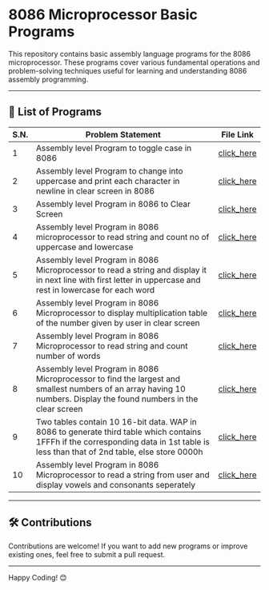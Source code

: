 # 8086 Microprocessor Basic Programs

This repository contains basic assembly language programs for the 8086 microprocessor. These programs cover various fundamental operations and problem-solving techniques useful for learning and understanding 8086 assembly programming.

---

## 📂 List of Programs  

| S.N.  | Problem Statement | File Link |
|----|------------------|-----------|
| 1  | Assembly level Program to toggle case in 8086 | [click_here](toggle_case.asm) |
| 2  | Assembly level Program to change into uppercase and print each character in newline in clear screen in 8086| [click_here](each_letter_newline.asm) |  
| 3  | Assembly level Program in 8086 to Clear Screen| [click_here](clear_screen.asm) |  
| 4  | Assembly level Program in 8086 microprocessor to read string and count no of uppercase and lowercase| [click_here](count_upper_lower_case.asm) |  
| 5  | Assembly level Program in 8086 Microprocessor to read a string and display it in next line with first letter in uppercase and rest in lowercase for each word| [click_here](first_letter_uppercase.asm) |  
| 6  | Assembly level Program in 8086 Microprocessor to display multiplication table of the number given by user in clear screen| [click_here](multiplication_table.asm) |  
| 7  | Assembly level Program in 8086 Microprocessor to read string and count number of words| [click_here](no_of_word.asm) |  
| 8  | Assembly level Program in 8086 Microprocessor to find the largest and smallest numbers of an array having 10 numbers. Display the found numbers in the clear screen| [click_here](smallest_and_largest.asm) | 
| 9  | Two tables contain 10 16-bit data. WAP in 8086 to generate third table which contains 1FFFh if the corresponding data in 1st table is less than that of 2nd table, else store 0000h| [click_here](table_problem.asm) |  
| 10 | Assembly level Program in 8086 Microprocessor to read a string from user and display vowels and consonants seperately| [click_here](vowel_and_cons.asm) |  


---

## 🛠️ Contributions
Contributions are welcome! If you want to add new programs or improve existing ones, feel free to submit a pull request.

---
Happy Coding! 😊
